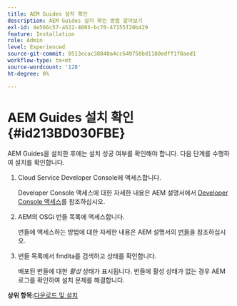 ```yaml
---
title: AEM Guides 설치 확인
description: AEM Guides 설치 확인 방법 알아보기
exl-id: 4e566c57-a522-4605-bc70-47155f20b429
feature: Installation
role: Admin
level: Experienced
source-git-commit: 0513ecac38840a4cc649758bd1180edff1f8aed1
workflow-type: tm+mt
source-wordcount: '128'
ht-degree: 0%

---
```


# AEM Guides 설치 확인 {#id213BD030FBE}

AEM Guides을 설치한 후에는 설치 성공 여부를 확인해야 합니다. 다음 단계를 수행하여 설치를 확인합니다.

1. Cloud Service Developer Console에 액세스합니다.

   Developer Console 액세스에 대한 자세한 내용은 AEM 설명서에서 [Developer Console 액세스](https://experienceleague.adobe.com/docs/experience-manager-learn/cloud-service/debugging/debugging-aem-as-a-cloud-service/developer-console.html)를 참조하십시오.

1. AEM의 OSGi 번들 목록에 액세스합니다.

   번들에 액세스하는 방법에 대한 자세한 내용은 AEM 설명서의 [번들](https://experienceleague.adobe.com/docs/experience-manager-learn/cloud-service/debugging/debugging-aem-as-a-cloud-service/developer-console.html?lang=en#bundles)을 참조하십시오.

1. 번들 목록에서 fmdita를 검색하고 상태를 확인합니다.

   배포된 번들에 대한 *활성* 상태가 표시됩니다. 번들에 활성 상태가 없는 경우 AEM 로그를 확인하여 설치 문제를 해결합니다.


**상위 항목:**[&#x200B;다운로드 및 설치](download-install.md)
